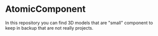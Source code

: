 # AtomicComponent
In this repository you can find 3D models that are "small" component to keep in backup that are not really projects.
